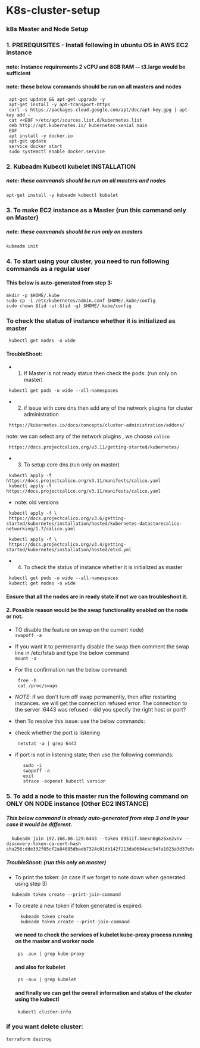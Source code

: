 # K8s-cluster-setup
### k8s Master and Node Setup
 ### 1. PREREQUISITES - Install following in ubuntu OS in AWS EC2 instance
 #### note: Instance requirements 2 vCPU  and 8GB RAM  -- t3.large would be sufficient
 #### note: these below commands should be run on all masters and nodes
 ```
  apt-get update && apt-get upgrade -y  
  apt-get install -y apt-transport-https  
  curl -s https://packages.cloud.google.com/apt/doc/apt-key.gpg | apt-key add -  
  cat <<EOF >/etc/apt/sources.list.d/kubernetes.list  
  deb http://apt.kubernetes.io/ kubernetes-xenial main
  EOF  
  apt install -y docker.io  
  apt-get update
  service docker start
  sudo systemctl enable docker.service
 ```
### 2. Kubeadm Kubectl kubelet INSTALLATION
 ##### note: these commands should be run on all masters and nodes  
  ` apt-get install -y kubeadm kubectl kubelet `
  
### 3. To make EC2 instance as a Master (run this command only on Master)
 ##### note: these commands should be run only on masters
  ` kubeadm init `

### 4. To start using your cluster, you need to run following commands as a regular user
 #### This below is auto-generated from step 3:
  ```
  mkdir -p $HOME/.kube
  sudo cp -i /etc/kubernetes/admin.conf $HOME/.kube/config
  sudo chown $(id -u):$(id -g) $HOME/.kube/config
  ```
### To check the status of instance whether it is initialized as master 
  ` kubectl get nodes -o wide`
  
#### TroubleShoot: 
  
- 1. If Master is not ready status then check the pods: (run only on master)
 ```
  kubectl get pods -o wide --all-namespaces 
 ```
- 2. if issue with core dns then add any of the network plugins for cluster administration
 ```
  https://kubernetes.io/docs/concepts/cluster-administration/addons/ 
 ```
  note: we can select any of the network plugins , we choose `calico`
  ``` 
   https://docs.projectcalico.org/v3.11/getting-started/kubernetes/ 
  ```
- 3. To setup core dns (run only on master)
 ```
  kubectl apply -f https://docs.projectcalico.org/v3.11/manifests/calico.yaml
  kubectl apply -f https://docs.projectcalico.org/v3.11/manifests/calico.yaml
 ```
- note: old versions
 ```
  kubectl apply -f \
  https://docs.projectcalico.org/v3.6/getting-started/kubernetes/installation/hosted/kubernetes-datastorecalico-networking/1.7/calico.yaml
  
  kubectl apply -f \
  https://docs.projectcalico.org/v3.4/getting-started/kubernetes/installation/hosted/etcd.yml
  ```
- 4. To check the status of instance whether it is initialized as master 
 ``` 
  kubectl get pods -o wide --all-namespaces 
  kubectl get nodes -o wide
 ```

  #### Ensure that all the nodes are in ready state if not we can troubleshoot it. 
  #### 2. Possible reason would be the swap functionality enabled on the node or not.
  
   - TO disable the feature on swap on the current node)    
      ` swapoff -a `
   - If you want it to permenantly disable the swap then
    comment the swap line in /etc/fstab and type the below command   
      ` mount -a ` 
   - For the confirmation run the below command:   
      ```
       free -h
       cat /proc/swaps
      ```
   - *NOTE*: if we don't turn off swap permanently, then after restarting instances. we will get the connection
       refused error. The connection to the server <master-ip>:6443 was refused - did you specify the right host or port? 
       
   - then To resolve this issue: use the below commands:
       
   - check whether the port is listening
      ```
       netstat -a | grep 6443
      ```
   - if port is not in listening state; then use the following commands:
      ``` 
         sudo -i
         swapoff -a
         exit
         strace -eopenat kubectl version
      ```
### 5. To add a node to this master run the following command on ONLY ON NODE instance (Other EC2 INSTANCE)
  ##### This below command is already auto-generated from step 3 and In your case it would be different.
  ```
    kubeadm join 192.168.86.129:6443 --token 8951if.kmexn0g6z6xe2vnv --discovery-token-ca-cert-hash sha256:dde332f05cf2a84685dbaeb7324c01db142f213da0664eac94fa1023a3d37e6d
   ``` 
  ##### TroubleShoot: (run this only on master)
   - To print the token: (in case if we forget to note down when generated using step 3)
   ```
     kubeadm token create --print-join-command
   ```
  - To create a new token if token generated is expired:
    ```
      kubeadm token create
      kubeadm token create --print-join-command
    ```
    #### we need to check the services of kubelet kube-proxy process running on the master and worker node
     ` ps -aux | grep kube-proxy`
    #### and also for kubelet
    ` ps -aux | grep kubelet`
    #### and finally we can get the overall information and status of the cluster using the kubectl
    ` kubectl cluster-info`
### if you want delete cluster:
```terraform destroy```
